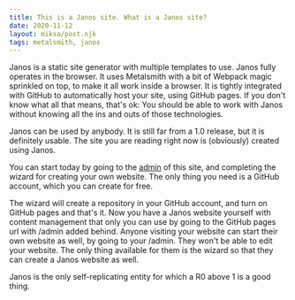 ```yaml
---
title: This is a Janos site. What is a Janos site?
date: 2020-11-12
layout: miksa/post.njk
tags: metalsmith, janos
---
```


Janos is a static site generator with multiple templates to use. Janos fully operates in the browser. It uses Metalsmith with a bit of Webpack magic sprinkled on top, to make it all work inside a browser. It is tightly integrated with GitHub to automatically host your site, using GitHub pages. If you don't know what all that means, that's ok: You should be able to work with Janos without knowing all the ins and outs of those technologies.

<!-- more -->

Janos can be used by anybody. It is still far from a 1.0 release, but it is definitely usable. The site you are reading right now is (obviously) created using Janos.

You can start today by going to the [admin](https://neumannjs.github.io/Janos-starter/admin/) of this site, and completing the wizard for creating your own website. The only thing you need is a GitHub account, which you can create for free.

The wizard will create a repository in your GitHub account, and turn on GitHub pages and that's it. Now you have a Janos website yourself with content management that only you can use by going to the GitHub pages url with /admin added behind. Anyone visiting your website can start their own website as well, by going to your /admin. They won't be able to edit your website. The only thing available for them is the wizard so that they can create a Janos website as well.

Janos is the only self-replicating entity for which a R0 above 1 is a good thing.
